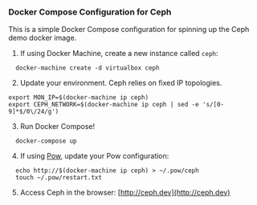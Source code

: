 ### Docker Compose Configuration for Ceph ###

This is a simple Docker Compose configuration for spinning up the Ceph demo
docker image.

1. If using Docker Machine, create a new instance called `ceph`:

  ```
    docker-machine create -d virtualbox ceph
  ```

2. Update your environment. Ceph relies on fixed IP topologies.

  ```
  export MON_IP=$(docker-machine ip ceph)
  export CEPH_NETWORK=$(docker-machine ip ceph | sed -e 's/[0-9]*$/0\/24/g')
  ```

3. Run Docker Compose!

  ```
    docker-compose up
  ```

4. If using [Pow](http://pow.cx), update your Pow configuration:

  ```
    echo http://$(docker-machine ip ceph) > ~/.pow/ceph
    touch ~/.pow/restart.txt
  ```

5. Access Ceph in the browser: [http://ceph.dev](http://ceph.dev)
